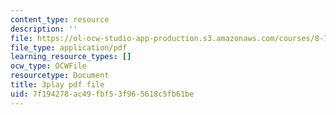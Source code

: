 ```yaml
---
content_type: resource
description: ''
file: https://ol-ocw-studio-app-production.s3.amazonaws.com/courses/8-701-introduction-to-nuclear-and-particle-physics-fall-2020/7f194278ac49fbf53f965618c5fb61be_QDIdZR9G2UU.pdf
file_type: application/pdf
learning_resource_types: []
ocw_type: OCWFile
resourcetype: Document
title: 3play pdf file
uid: 7f194278-ac49-fbf5-3f96-5618c5fb61be
---
```

